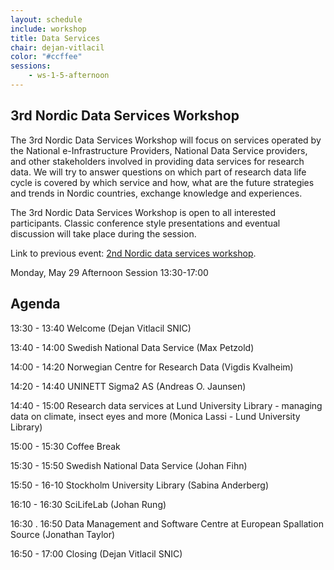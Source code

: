```yaml
---
layout: schedule
include: workshop
title: Data Services
chair: dejan-vitlacil
color: "#ccffee"
sessions:
    - ws-1-5-afternoon
---
```


## 3rd Nordic Data Services Workshop

The 3rd Nordic Data Services Workshop will focus on
services operated by the National e-Infrastructure Providers, National
Data Service providers, and other stakeholders involved in providing
data services for research data. We will try to answer questions on
which part of research data life cycle is covered by which service and
how, what are the future strategies and trends in Nordic countries,
exchange knowledge and experiences.  

The 3rd Nordic Data Services Workshop is open to all
interested participants. Classic conference style presentations and
eventual discussion will take place during the session.

Link to previous event: [2nd Nordic data services workshop](https://wiki.neic.no/wiki/2nd_Nordic_data_services_workshop).


Monday, May 29 
Afternoon Session 13:30-17:00

Agenda 
----------------

13:30 - 13:40 Welcome (Dejan Vitlacil SNIC)

13:40 - 14:00 Swedish National Data Service (Max Petzold)  

14:00 - 14:20 Norwegian Centre for Research Data (Vigdis Kvalheim)  

14:20 - 14:40 UNINETT Sigma2 AS (Andreas O. Jaunsen)

14:40 - 15:00 Research data services at Lund University Library - managing data on climate, insect eyes and more
              (Monica Lassi - Lund University Library)
 
15:00 - 15:30 Coffee Break
 
15:30 - 15:50 Swedish National Data Service (Johan Fihn)

15:50 - 16-10 Stockholm University Library (Sabina Anderberg) 

16:10 - 16:30 SciLifeLab (Johan Rung)

16:30 . 16:50 Data Management and Software Centre at European Spallation Source (Jonathan Taylor)

16:50 - 17:00 Closing (Dejan Vitlacil SNIC) 

